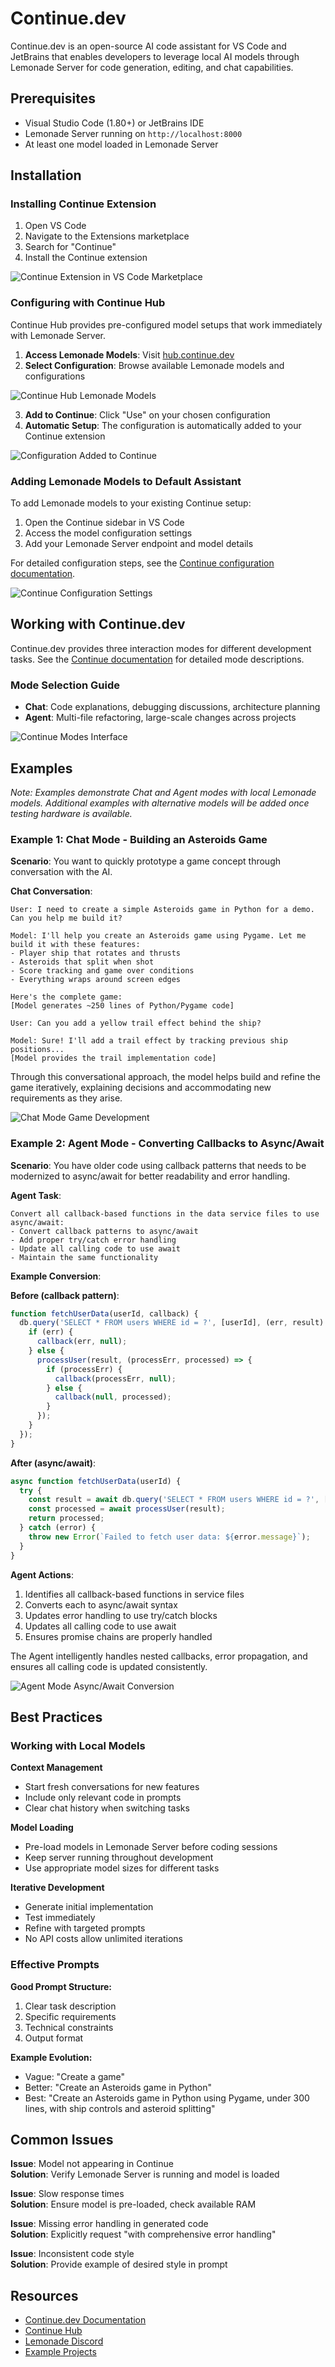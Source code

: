 # Continue.dev

Continue.dev is an open-source AI code assistant for VS Code and JetBrains that enables developers to leverage local AI models through Lemonade Server for code generation, editing, and chat capabilities.

## Prerequisites

- Visual Studio Code (1.80+) or JetBrains IDE
- Lemonade Server running on `http://localhost:8000`
- At least one model loaded in Lemonade Server

## Installation

### Installing Continue Extension

1. Open VS Code
2. Navigate to the Extensions marketplace
3. Search for "Continue" 
4. Install the Continue extension

![Continue Extension in VS Code Marketplace](placeholder-image-1.png)
<!-- Image should show: VS Code Extensions view with Continue extension and Install button highlighted -->

### Configuring with Continue Hub

Continue Hub provides pre-configured model setups that work immediately with Lemonade Server.

1. **Access Lemonade Models**: Visit [hub.continue.dev](https://hub.continue.dev/?type=models&q=lemonade)
2. **Select Configuration**: Browse available Lemonade models and configurations

![Continue Hub Lemonade Models](placeholder-image-2.png)
<!-- Image should show: Continue Hub interface displaying Lemonade model options -->

3. **Add to Continue**: Click "Use" on your chosen configuration
4. **Automatic Setup**: The configuration is automatically added to your Continue extension

![Configuration Added to Continue](placeholder-image-3.png)
<!-- Image should show: Continue sidebar in VS Code with Lemonade model appearing in dropdown -->

### Adding Lemonade Models to Default Assistant

To add Lemonade models to your existing Continue setup:

1. Open the Continue sidebar in VS Code
2. Access the model configuration settings
3. Add your Lemonade Server endpoint and model details

For detailed configuration steps, see the [Continue configuration documentation](https://docs.continue.dev/reference/config).

![Continue Configuration Settings](placeholder-image-4.png)
<!-- Image should show: Continue configuration interface with Lemonade Server settings -->

## Working with Continue.dev

Continue.dev provides three interaction modes for different development tasks. See the [Continue documentation](https://docs.continue.dev) for detailed mode descriptions.

### Mode Selection Guide

- **Chat**: Code explanations, debugging discussions, architecture planning
- **Agent**: Multi-file refactoring, large-scale changes across projects

![Continue Modes Interface](placeholder-image-5.png)
<!-- Image should show: Continue sidebar showing Chat and Agent mode options -->

## Examples

*Note: Examples demonstrate Chat and Agent modes with local Lemonade models. Additional examples with alternative models will be added once testing hardware is available.*

### Example 1: Chat Mode - Building an Asteroids Game

**Scenario**: You want to quickly prototype a game concept through conversation with the AI.

**Chat Conversation**:
```
User: I need to create a simple Asteroids game in Python for a demo. Can you help me build it?

Model: I'll help you create an Asteroids game using Pygame. Let me build it with these features:
- Player ship that rotates and thrusts
- Asteroids that split when shot
- Score tracking and game over conditions
- Everything wraps around screen edges

Here's the complete game:
[Model generates ~250 lines of Python/Pygame code]

User: Can you add a yellow trail effect behind the ship?

Model: Sure! I'll add a trail effect by tracking previous ship positions...
[Model provides the trail implementation code]
```

Through this conversational approach, the model helps build and refine the game iteratively, explaining decisions and accommodating new requirements as they arise.

![Chat Mode Game Development](placeholder-image-6.png)
<!-- Image should show: Continue Chat interface with game development conversation -->

### Example 2: Agent Mode - Converting Callbacks to Async/Await

**Scenario**: You have older code using callback patterns that needs to be modernized to async/await for better readability and error handling.

**Agent Task**:
```
Convert all callback-based functions in the data service files to use async/await:
- Convert callback patterns to async/await
- Add proper try/catch error handling
- Update all calling code to use await
- Maintain the same functionality
```

**Example Conversion**:

**Before (callback pattern)**:
```javascript
function fetchUserData(userId, callback) {
  db.query('SELECT * FROM users WHERE id = ?', [userId], (err, result) => {
    if (err) {
      callback(err, null);
    } else {
      processUser(result, (processErr, processed) => {
        if (processErr) {
          callback(processErr, null);
        } else {
          callback(null, processed);
        }
      });
    }
  });
}
```

**After (async/await)**:
```javascript
async function fetchUserData(userId) {
  try {
    const result = await db.query('SELECT * FROM users WHERE id = ?', [userId]);
    const processed = await processUser(result);
    return processed;
  } catch (error) {
    throw new Error(`Failed to fetch user data: ${error.message}`);
  }
}
```

**Agent Actions**:
1. Identifies all callback-based functions in service files
2. Converts each to async/await syntax
3. Updates error handling to use try/catch blocks
4. Updates all calling code to use await
5. Ensures promise chains are properly handled

The Agent intelligently handles nested callbacks, error propagation, and ensures all calling code is updated consistently.

![Agent Mode Async/Await Conversion](placeholder-image-7.png)
<!-- Image should show: Continue Agent interface showing multiple files being converted from callbacks to async/await -->

## Best Practices

### Working with Local Models

**Context Management**
- Start fresh conversations for new features
- Include only relevant code in prompts
- Clear chat history when switching tasks

**Model Loading**
- Pre-load models in Lemonade Server before coding sessions
- Keep server running throughout development
- Use appropriate model sizes for different tasks

**Iterative Development**
- Generate initial implementation
- Test immediately
- Refine with targeted prompts
- No API costs allow unlimited iterations

### Effective Prompts

**Good Prompt Structure:**
1. Clear task description
2. Specific requirements
3. Technical constraints
4. Output format

**Example Evolution:**
- Vague: "Create a game"
- Better: "Create an Asteroids game in Python"
- Best: "Create an Asteroids game in Python using Pygame, under 300 lines, with ship controls and asteroid splitting"

## Common Issues

**Issue**: Model not appearing in Continue  
**Solution**: Verify Lemonade Server is running and model is loaded

**Issue**: Slow response times  
**Solution**: Ensure model is pre-loaded, check available RAM

**Issue**: Missing error handling in generated code  
**Solution**: Explicitly request "with comprehensive error handling"

**Issue**: Inconsistent code style  
**Solution**: Provide example of desired style in prompt

## Resources

- [Continue.dev Documentation](https://docs.continue.dev)
- [Continue Hub](https://hub.continue.dev/?type=models&q=lemonade)
- [Lemonade Discord](https://discord.gg/lemonade)
- [Example Projects](https://github.com/lemonade-sdk/examples)